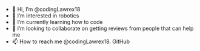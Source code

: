 - 👋 Hi, I’m @codingLawrex18
- 👀 I’m interested in robotics
- 🌱 I’m currently learning how to code
- 💞️ I’m looking to collaborate on getting reviews from people that can help me
- 📫 How to reach me @codingLawrex18. GitHub

<!---
codingLawrex18/codingLawrex18 is a ✨ special ✨ repository because its `README.md` (this file) appears on your GitHub profile.
You can click the Preview link to take a look at your changes.
--->
